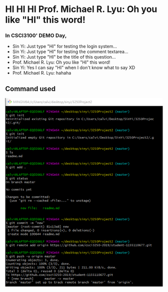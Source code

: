 # HI HI HI Prof. Michael R. Lyu: Oh you like "HI" this word!

### **In CSCI3100' DEMO Day,**
- Sin Yi: Just type "HI" for testing the login system...
- Sin Yi: Just type "HI" for testing the comment textarea...
- Sin Yi: Just type "HI" be the title of this question...
- Prof. Michael R. Lyu: Oh you like "HI" this word!
- Sin Yi: Yes I can say "HI" when I don't know what to say XD
- Prof. Michael R. Lyu: hahaha

## Command used
![alt text](https://github.com/csci3250-2019/student-1155110677/blob/master/01.PNG)